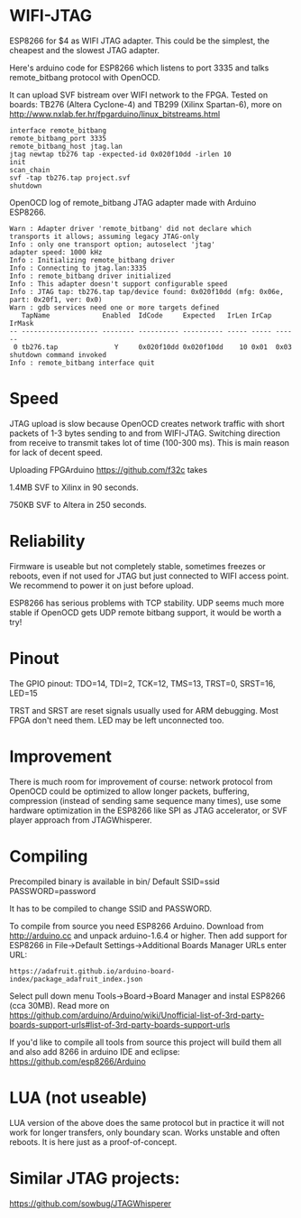 # WIFI-JTAG

ESP8266 for $4 as WIFI JTAG adapter.
This could be the simplest, the cheapest and the slowest JTAG adapter.

Here's arduino code for ESP8266 which listens to port 3335 
and talks remote_bitbang protocol with OpenOCD.

It can upload SVF bistream over WIFI network to the FPGA. 
Tested on boards: TB276 (Altera Cyclone-4) and TB299 
(Xilinx Spartan-6), more on http://www.nxlab.fer.hr/fpgarduino/linux_bitstreams.html

    interface remote_bitbang
    remote_bitbang_port 3335
    remote_bitbang_host jtag.lan
    jtag newtap tb276 tap -expected-id 0x020f10dd -irlen 10
    init
    scan_chain
    svf -tap tb276.tap project.svf
    shutdown

OpenOCD log of remote_bitbang JTAG adapter made with
Arduino ESP8266.

    Warn : Adapter driver 'remote_bitbang' did not declare which transports it allows; assuming legacy JTAG-only
    Info : only one transport option; autoselect 'jtag'
    adapter speed: 1000 kHz
    Info : Initializing remote_bitbang driver
    Info : Connecting to jtag.lan:3335
    Info : remote_bitbang driver initialized
    Info : This adapter doesn't support configurable speed
    Info : JTAG tap: tb276.tap tap/device found: 0x020f10dd (mfg: 0x06e, part: 0x20f1, ver: 0x0)
    Warn : gdb services need one or more targets defined
       TapName             Enabled  IdCode     Expected   IrLen IrCap IrMask
    -- ------------------- -------- ---------- ---------- ----- ----- ------
     0 tb276.tap              Y     0x020f10dd 0x020f10dd    10 0x01  0x03
    shutdown command invoked
    Info : remote_bitbang interface quit

# Speed

JTAG upload is slow because OpenOCD creates network 
traffic with short packets of 1-3 bytes sending to and 
from WIFI-JTAG.
Switching direction from receive to transmit takes lot of
time (100-300 ms). This is main reason for lack of decent speed.

Uploading FPGArduino https://github.com/f32c takes

1.4MB SVF to Xilinx in 90 seconds.

750KB SVF to Altera in 250 seconds.

# Reliability

Firmware is useable but not completely stable,
sometimes freezes or reboots, even if not used
for JTAG but just connected to WIFI access point.
We recommend to power it on just before upload.

ESP8266 has serious problems with TCP stability.
UDP seems much more stable if OpenOCD gets UDP 
remote bitbang support, it would be worth a try!

# Pinout

The GPIO pinout:
    TDO=14, TDI=2, TCK=12, TMS=13, TRST=0, SRST=16, LED=15

TRST and SRST are reset signals usually used for ARM debugging.
Most FPGA don't need them. LED may be left unconnected too.

# Improvement

There is much room for improvement of course: network protocol
from OpenOCD could be optimized to allow longer packets, buffering,
compression (instead of sending same sequence many times), use some
hardware optimization in the ESP8266 like SPI as JTAG accelerator, 
or SVF player approach from JTAGWhisperer.

# Compiling

Precompiled binary is available in bin/
Default SSID=ssid PASSWORD=password

It has to be compiled to change SSID and PASSWORD.

To compile from source you need ESP8266 Arduino.
Download from http://arduino.cc and unpack arduino-1.6.4 or higher.
Then add support for ESP8266 in File->Default Settings->Additional Boards Manager URLs
enter URL:

    https://adafruit.github.io/arduino-board-index/package_adafruit_index.json

Select pull down menu Tools->Board->Board Manager
and instal ESP8266 (cca 30MB). Read more on
https://github.com/arduino/Arduino/wiki/Unofficial-list-of-3rd-party-boards-support-urls#list-of-3rd-party-boards-support-urls

If you'd like to compile all tools from source
this project will build them all and also
add 8266 in arduino IDE and eclipse:
https://github.com/esp8266/Arduino

# LUA (not useable)

LUA version of the above does the same protocol but in 
practice it will not work for longer transfers, only
boundary scan. Works unstable and often reboots. 
It is here just as a proof-of-concept.

# Similar JTAG projects:

https://github.com/sowbug/JTAGWhisperer
